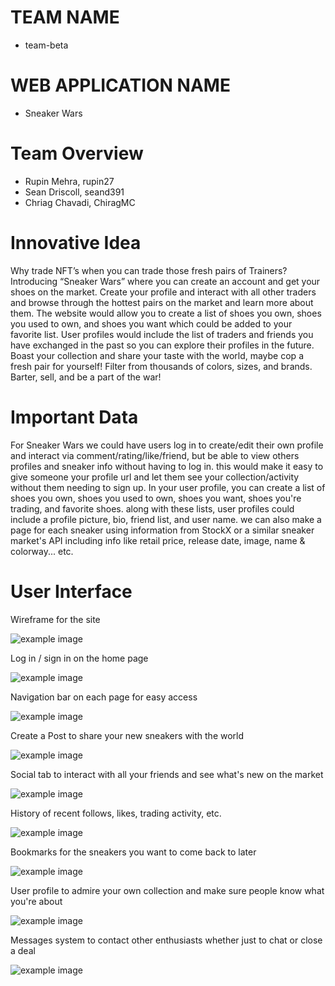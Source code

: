 # TEAM NAME

* team-beta

# WEB APPLICATION NAME

* Sneaker Wars

# Team Overview

* Rupin Mehra, rupin27 
* Sean Driscoll, seand391
* Chriag Chavadi, ChiragMC

# Innovative Idea

Why trade NFT’s when you can trade those fresh pairs of Trainers? Introducing “Sneaker Wars” where you can create an account and get your shoes on the market. Create your profile and interact with all other traders and browse through the hottest pairs on the market and learn more about them. The website would allow you to create a list of shoes you own, shoes you used to own, and shoes you want which could be added to your favorite list. User profiles would include the list of traders and friends you have exchanged in the past so you can explore their profiles in the future. Boast your collection and share your taste with the world, maybe cop a fresh pair for yourself! Filter from thousands of colors, sizes, and brands. Barter, sell, and be a part of the war!

# Important Data

For Sneaker Wars we could have users log in to create/edit their own profile and interact via comment/rating/like/friend, but be able to view others profiles and sneaker info without having to log in. this would make it easy to give someone your profile url and let them see your collection/activity without them needing to sign up. In your user profile, you can create a list of shoes you own, shoes you used to own, shoes you want, shoes you're trading, and favorite shoes. along with these lists, user profiles could include a profile picture, bio, friend list, and user name. we can also make a page for each sneaker using information from StockX or a similar sneaker market's API including info like retail price, release date, image, name & colorway... etc.

# User Interface

Wireframe for the site

![example image](images/wireframe.JPG)

Log in / sign in on the home page

![example image](images/SS1.JPG)

Navigation bar on each page for easy access

![example image](images/SS2.JPG)

Create a Post to share your new sneakers with the world

![example image](images/SS3.JPG)

Social tab to interact with all your friends and see what's new on the market

![example image](images/SS4.JPG)

History of recent follows, likes, trading activity, etc.

![example image](images/SS5.JPG)

Bookmarks for the sneakers you want to come back to later

![example image](images/SS6.JPG)

User profile to admire your own collection and make sure people know what you're about

![example image](images/SS7.JPG)

Messages system to contact other enthusiasts whether just to chat or close a deal

![example image](images/SS8.JPG)


